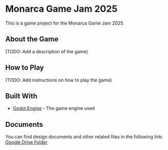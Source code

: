 # Monarca Game Jam 2025

This is a game project for the Monarca Game Jam 2025.

## About the Game

(TODO: Add a description of the game)

## How to Play

(TODO: Add instructions on how to play the game)

## Built With

* [Godot Engine](https://godotengine.org/) - The game engine used

## Documents

You can find design documents and other related files in the following link:
[Google Drive Folder](https://drive.google.com/drive/folders/14EM0y0RMRxry6GODLDtUv0SQPEMpZiJ4)
